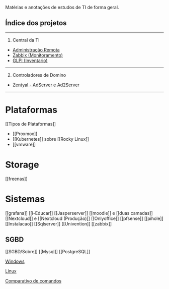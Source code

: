Matérias e anotações de estudos de TI de forma geral.

## Índice dos projetos
---

1. Central da TI
* [Administração Remota](Central_de_TI(Athena)/adm_linux.md)
* [Zabbix (Monitoramento)](Central_de_TI(Athena)/zabbix.md)
* [GLPI (Inventario)](Central_de_TI(Athena)/glpi.md)

-----
2. Controladores de Domino

* [Zentyal - AdServer e Ad2Server](ADSERVER/AD.md)

----
# Plataformas

[[Tipos de Plataformas]]
* [[Proxmox]]
* [[Kubernetes]] sobre [[Rocky Linux]]
* [[vmware]]

# Storage
[[freenas]]

# Sistemas
[[grafana]]
[[i-Educar]]
[[Jasperserver]]
[[moodle]] e [[duas camadas]]
[[Nextcloud]] e [[Nextcloud (Produção)]]
[[Onlyoffice]]
[[pfsense]]
[[pihole]]
[[Instalacao]]
[[Sqlserver]]
[[Univention]]
[[zabbix]]

## SGBD

[[SGBD/Sobre]]
[[Mysql]]
[[PostgreSQL]]


[Windows](Extras/win.md)

[Linux](Extras/sistema.md)

[Comparativo de comandos](Extras/comandos.md)